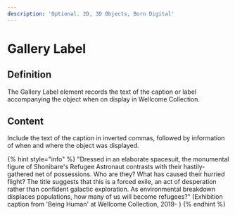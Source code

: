 ```yaml
---
description: 'Optional. 2D, 3D Objects, Born Digital'
---
```


# Gallery Label

## Definition

The Gallery Label element records the text of the caption or label accompanying the object when on display in Wellcome Collection. 

## Content

Include the text of the caption in inverted commas, followed by information of when and where the object was displayed. 

{% hint style="info" %}
 "Dressed in an elaborate spacesuit, the monumental figure of Shonibare's Refugee Astronaut contrasts with their hastily-gathered net of possessions. Who are they? What has caused their hurried flight? The title suggests that this is a forced exile, an act of desperation rather than confident galactic exploration. As environmental breakdown displaces populations, how many of us will become refugees?" \(Exhibition caption from 'Being Human' at Wellcome Collection, 2019- \)
{% endhint %}



